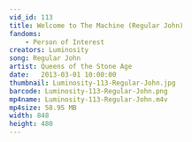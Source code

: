 ```yaml
---
vid_id: 113
title: Welcome to The Machine (Regular John)
fandoms:
    - Person of Interest
creators: Luminosity
song: Regular John
artist: Queens of the Stone Age
date:   2013-03-01 10:00:00
thumbnail: Luminosity-113-Regular-John.jpg
barcode: Luminosity-113-Regular-John.png
mp4name: Luminosity-113-Regular-John.m4v
mp4size: 58.95 MB
width: 848
height: 480
---
```



